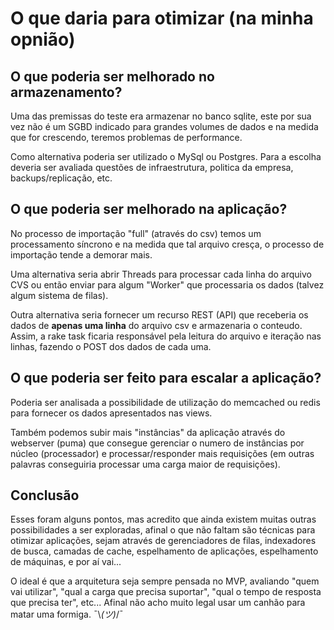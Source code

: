 # O que daria para otimizar (na minha opnião)

## O que poderia ser melhorado no armazenamento?
Uma das premissas do teste era armazenar no banco sqlite, este por sua vez não é um SGBD indicado para grandes volumes de dados e na medida que for crescendo, teremos problemas de performance.

Como alternativa poderia ser utilizado o MySql ou Postgres. Para a escolha deveria ser avaliada questões de infraestrutura, politica da empresa, backups/replicação, etc.

## O que poderia ser melhorado na aplicação?
No processo de importação "full" (através do csv) temos um processamento síncrono e na medida que tal arquivo cresça, o processo de importação tende a demorar mais.

Uma alternativa seria abrir Threads para processar cada linha do arquivo CVS ou então enviar para algum "Worker" que processaria os dados (talvez algum sistema de filas).
 
Outra alternativa seria fornecer um recurso REST (API) que receberia os dados de **apenas uma linha** do arquivo csv e armazenaria o conteudo. Assim, a rake task ficaria responsável pela leitura do arquivo e iteração nas linhas, fazendo o POST dos dados de cada uma.

## O que poderia ser feito para escalar a aplicação?
Poderia ser analisada a possibilidade de utilização do memcached ou redis para fornecer os dados apresentados nas views.
 
Também podemos subir mais "instâncias" da aplicação através do webserver (puma) que consegue gerenciar o numero de instâncias por núcleo (processador) e processar/responder mais requisições (em outras palavras conseguiria processar uma carga maior de requisições).

## Conclusão
Esses foram alguns pontos, mas acredito que ainda existem muitas outras possibilidades a ser exploradas, afinal o que não faltam são técnicas para otimizar aplicações, sejam através de gerenciadores de filas, indexadores de busca, camadas de cache, espelhamento de aplicações, espelhamento de máquinas, e por aí vai...

O ideal é que a arquitetura seja sempre pensada no MVP, avaliando "quem vai utilizar", "qual a carga que precisa suportar", "qual o tempo de resposta que precisa ter", etc... Afinal não acho muito legal usar um canhão para matar uma formiga. ¯\\_(ツ)_/¯


 
